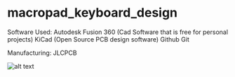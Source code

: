 # macropad_keyboard_design
Software Used:
Autodesk Fusion 360 (Cad Software that is free for personal projects)
KiCad (Open Source PCB design software)
Github
Git

Manufacturing:
JLCPCB

![alt text](https://github.com/AltaFour/macropad_keyboard_design/tree/main/images/PCB-Back.jpg?raw=true)
